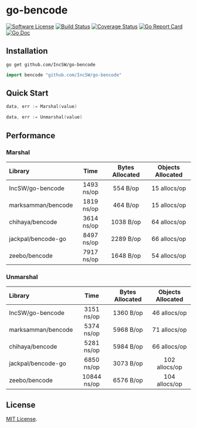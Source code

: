 # go-bencode
[![Software License](https://img.shields.io/badge/license-MIT-brightgreen.svg?style=flat-square)](LICENSE)
[![Build Status](https://img.shields.io/travis/IncSW/go-bencode.svg?style=flat-square)](https://travis-ci.org/IncSW/go-bencode)
[![Coverage Status](https://img.shields.io/coveralls/IncSW/go-bencode/master.svg?style=flat-square)](https://coveralls.io/github/IncSW/go-bencode)
[![Go Report Card](https://goreportcard.com/badge/github.com/IncSW/go-bencode?style=flat-square)](https://goreportcard.com/report/github.com/IncSW/go-bencode)
[![Go Doc](https://img.shields.io/badge/godoc-reference-blue.svg?style=flat-square)](http://godoc.org/github.com/IncSW/go-bencode)

## Installation

`go get github.com/IncSW/go-bencode`

```go
import bencode "github.com/IncSW/go-bencode"
```

## Quick Start

```go
data, err := Marshal(value)
```

```go
data, err := Unmarshal(value)
```

## Performance

### Marshal

| Library | Time | Bytes Allocated | Objects Allocated |
| :--- | :---: | :---: | :---: |
| IncSW/go-bencode | 1493 ns/op | 554 B/op | 15 allocs/op |
| marksamman/bencode | 1819 ns/op | 464 B/op | 15 allocs/op |
| chihaya/bencode | 3614 ns/op | 1038 B/op | 64 allocs/op |
| jackpal/bencode-go | 8497 ns/op | 2289 B/op | 66 allocs/op |
| zeebo/bencode | 7917 ns/op | 1648 B/op | 54 allocs/op |

### Unmarshal

| Library | Time | Bytes Allocated | Objects Allocated |
| :--- | :---: | :---: | :---: |
| IncSW/go-bencode | 3151 ns/op | 1360 B/op | 46 allocs/op |
| marksamman/bencode | 5374 ns/op | 5968 B/op | 71 allocs/op |
| chihaya/bencode | 5281 ns/op | 5984 B/op | 66 allocs/op |
| jackpal/bencode-go | 6850 ns/op | 3073 B/op | 102 allocs/op |
| zeebo/bencode | 10844 ns/op | 6576 B/op | 104 allocs/op |

## License

[MIT License](LICENSE).
